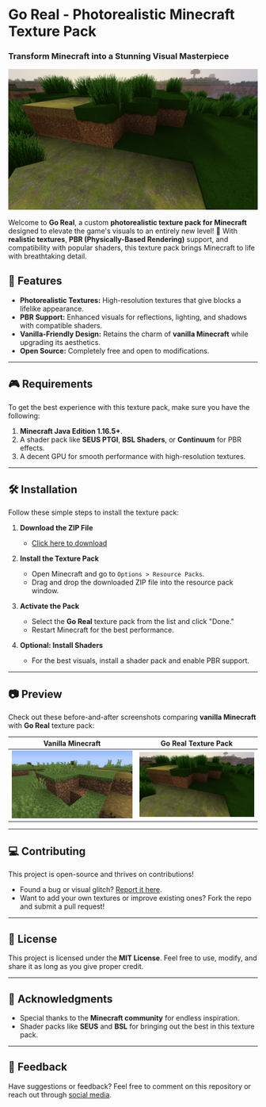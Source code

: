 # **Go Real - Photorealistic Minecraft Texture Pack**  
### **Transform Minecraft into a Stunning Visual Masterpiece**  

![Preview](meta.png)  

Welcome to **Go Real**, a custom **photorealistic texture pack for Minecraft** designed to elevate the game's visuals to an entirely new level! 🌟 With **realistic textures**, **PBR (Physically-Based Rendering)** support, and compatibility with popular shaders, this texture pack brings Minecraft to life with breathtaking detail.

## 🚀 **Features**  
- **Photorealistic Textures:** High-resolution textures that give blocks a lifelike appearance.  
- **PBR Support:** Enhanced visuals for reflections, lighting, and shadows with compatible shaders.  
- **Vanilla-Friendly Design:** Retains the charm of **vanilla Minecraft** while upgrading its aesthetics.  
- **Open Source:** Completely free and open to modifications.  

---

## 🎮 **Requirements**  
To get the best experience with this texture pack, make sure you have the following:  
1. **Minecraft Java Edition 1.16.5+**.  
2. A shader pack like **SEUS PTGI**, **BSL Shaders**, or **Continuum** for PBR effects.  
3. A decent GPU for smooth performance with high-resolution textures.  

---

## 🛠️ **Installation**  
Follow these simple steps to install the texture pack:  

1. **Download the ZIP File**  
   - [Click here to download](https://github.com/ghgltggamers/go-real---Open-Source-RP-MC-/archive/refs/heads/main.zip)  

2. **Install the Texture Pack**  
   - Open Minecraft and go to `Options > Resource Packs`.  
   - Drag and drop the downloaded ZIP file into the resource pack window.  

3. **Activate the Pack**  
   - Select the **Go Real** texture pack from the list and click "Done."  
   - Restart Minecraft for the best performance.  

4. **Optional: Install Shaders**  
   - For the best visuals, install a shader pack and enable PBR support.  

---

## 📷 **Preview**  
Check out these before-and-after screenshots comparing **vanilla Minecraft** with **Go Real** texture pack:  

| Vanilla Minecraft | Go Real Texture Pack |  
|-------------------|----------------------|  
| ![Vanilla](vanilla.png) | ![Go Real](meta.png) |  

---

## 💻 **Contributing**  
This project is open-source and thrives on contributions!  
- Found a bug or visual glitch? [Report it here]().  
- Want to add your own textures or improve existing ones? Fork the repo and submit a pull request!  

---

## 📜 **License**  
This project is licensed under the **MIT License**. Feel free to use, modify, and share it as long as you give proper credit.  

---

## 🤝 **Acknowledgments**  
- Special thanks to the **Minecraft community** for endless inspiration.  
- Shader packs like **SEUS** and **BSL** for bringing out the best in this texture pack.  

---

## 📢 **Feedback**  
Have suggestions or feedback? Feel free to comment on this repository or reach out through [social media](https://www.youtube.com/@ghgltggamer).

